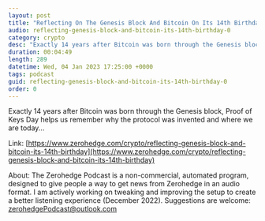 ```yaml
---
layout: post
title: "Reflecting On The Genesis Block And Bitcoin On Its 14th Birthday"
audio: reflecting-genesis-block-and-bitcoin-its-14th-birthday-0
category: crypto
desc: "Exactly 14 years after Bitcoin was born through the Genesis block, Proof of Keys Day helps us remember why the protocol was invented and where we are today..."
duration: 00:04:49
length: 289
datetime: Wed, 04 Jan 2023 17:25:00 +0000
tags: podcast
guid: reflecting-genesis-block-and-bitcoin-its-14th-birthday-0
order: 0
---
```

Exactly 14 years after Bitcoin was born through the Genesis block, Proof of Keys Day helps us remember why the protocol was invented and where we are today...

Link: [https://www.zerohedge.com/crypto/reflecting-genesis-block-and-bitcoin-its-14th-birthday](https://www.zerohedge.com/crypto/reflecting-genesis-block-and-bitcoin-its-14th-birthday)

About: The Zerohedge Podcast is a non-commercial, automated program, designed to give people a way to get news from Zerohedge in an audio format.  I am actively working on tweaking and improving the setup to create a better listening experience (December 2022).  Suggestions are welcome: [zerohedgePodcast@outlook.com](mailto:zerohedgePodcast@outlook.com)